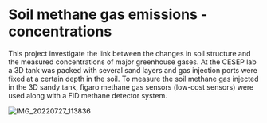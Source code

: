 # Soil methane gas emissions - concentrations 

This project investigate the link between the changes in soil structure and the measured concentrations of major greenhouse gases. At the CESEP lab a 3D tank was packed with several sand layers and gas injection ports were fixed at a certain depth in the soil. To measure the soil methane gas injected in the 3D sandy tank, figaro methane gas sensors (low-cost sensors) were used along with a FID methane detector system. 


![IMG_20220727_113836](https://user-images.githubusercontent.com/71956044/204644130-a8a9cd8f-ff7e-4929-bd95-4318aa224927.jpg)
